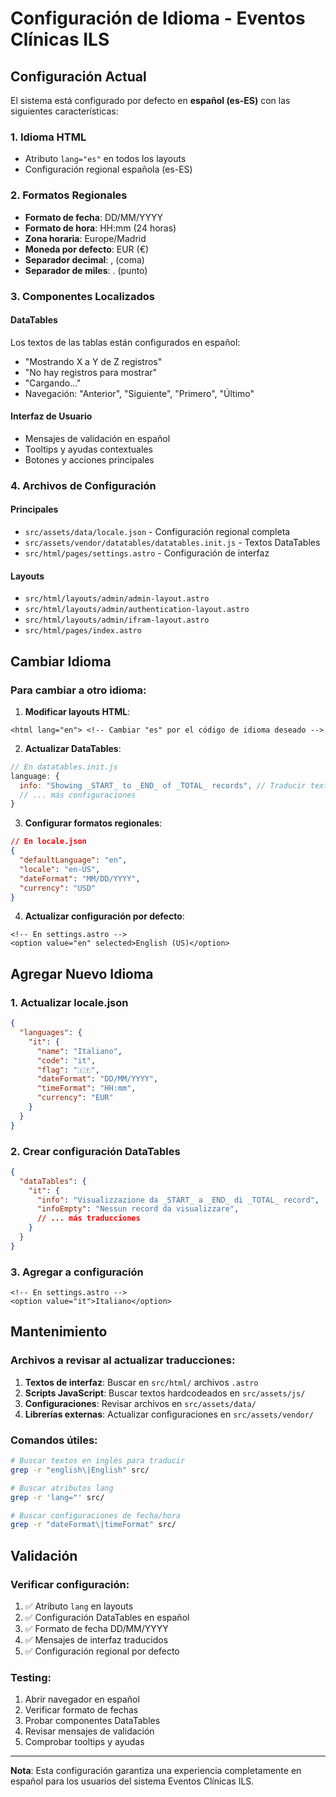 # Configuración de Idioma - Eventos Clínicas ILS

## Configuración Actual

El sistema está configurado por defecto en **español (es-ES)** con las siguientes características:

### 1. Idioma HTML
- Atributo `lang="es"` en todos los layouts
- Configuración regional española (es-ES)

### 2. Formatos Regionales
- **Formato de fecha**: DD/MM/YYYY
- **Formato de hora**: HH:mm (24 horas)
- **Zona horaria**: Europe/Madrid
- **Moneda por defecto**: EUR (€)
- **Separador decimal**: , (coma)
- **Separador de miles**: . (punto)

### 3. Componentes Localizados

#### DataTables
Los textos de las tablas están configurados en español:
- "Mostrando X a Y de Z registros"
- "No hay registros para mostrar"
- "Cargando..."
- Navegación: "Anterior", "Siguiente", "Primero", "Último"

#### Interfaz de Usuario
- Mensajes de validación en español
- Tooltips y ayudas contextuales
- Botones y acciones principales

### 4. Archivos de Configuración

#### Principales
- `src/assets/data/locale.json` - Configuración regional completa
- `src/assets/vendor/datatables/datatables.init.js` - Textos DataTables
- `src/html/pages/settings.astro` - Configuración de interfaz

#### Layouts
- `src/html/layouts/admin/admin-layout.astro`
- `src/html/layouts/admin/authentication-layout.astro`
- `src/html/layouts/admin/ifram-layout.astro`
- `src/html/pages/index.astro`

## Cambiar Idioma

### Para cambiar a otro idioma:

1. **Modificar layouts HTML**:
```astro
<html lang="en"> <!-- Cambiar "es" por el código de idioma deseado -->
```

2. **Actualizar DataTables**:
```javascript
// En datatables.init.js
language: {
  info: "Showing _START_ to _END_ of _TOTAL_ records", // Traducir textos
  // ... más configuraciones
}
```

3. **Configurar formatos regionales**:
```json
// En locale.json
{
  "defaultLanguage": "en",
  "locale": "en-US",
  "dateFormat": "MM/DD/YYYY",
  "currency": "USD"
}
```

4. **Actualizar configuración por defecto**:
```astro
<!-- En settings.astro -->
<option value="en" selected>English (US)</option>
```

## Agregar Nuevo Idioma

### 1. Actualizar locale.json
```json
{
  "languages": {
    "it": {
      "name": "Italiano",
      "code": "it",
      "flag": "🇮🇹",
      "dateFormat": "DD/MM/YYYY",
      "timeFormat": "HH:mm",
      "currency": "EUR"
    }
  }
}
```

### 2. Crear configuración DataTables
```json
{
  "dataTables": {
    "it": {
      "info": "Visualizzazione da _START_ a _END_ di _TOTAL_ record",
      "infoEmpty": "Nessun record da visualizzare",
      // ... más traducciones
    }
  }
}
```

### 3. Agregar a configuración
```astro
<!-- En settings.astro -->
<option value="it">Italiano</option>
```

## Mantenimiento

### Archivos a revisar al actualizar traducciones:
1. **Textos de interfaz**: Buscar en `src/html/` archivos `.astro`
2. **Scripts JavaScript**: Buscar textos hardcodeados en `src/assets/js/`
3. **Configuraciones**: Revisar archivos en `src/assets/data/`
4. **Librerías externas**: Actualizar configuraciones en `src/assets/vendor/`

### Comandos útiles:
```bash
# Buscar textos en inglés para traducir
grep -r "english\|English" src/

# Buscar atributos lang
grep -r 'lang="' src/

# Buscar configuraciones de fecha/hora
grep -r "dateFormat\|timeFormat" src/
```

## Validación

### Verificar configuración:
1. ✅ Atributo `lang` en layouts
2. ✅ Configuración DataTables en español
3. ✅ Formato de fecha DD/MM/YYYY
4. ✅ Mensajes de interfaz traducidos
5. ✅ Configuración regional por defecto

### Testing:
1. Abrir navegador en español
2. Verificar formato de fechas
3. Probar componentes DataTables
4. Revisar mensajes de validación
5. Comprobar tooltips y ayudas

---

**Nota**: Esta configuración garantiza una experiencia completamente en español para los usuarios del sistema Eventos Clínicas ILS.
